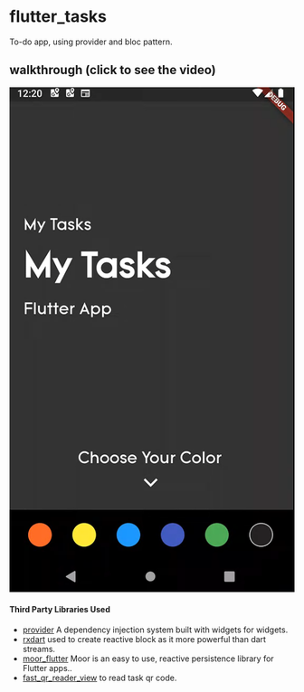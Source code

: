 # flutter_tasks

To-do app, using provider and bloc pattern.

## walkthrough (click to see the video)

[![Demo](art/flutter_tasks_screen_shot.png?raw=true)](art/flutter_tasks_swalk_throw.webm?raw=true)


#### Third Party Libraries Used

  * [provider][1] A dependency injection system built with widgets for widgets.
  * [rxdart][2] used to create reactive block as it more powerful than dart streams.
  * [moor_flutter][3] Moor is an easy to use, reactive persistence library for Flutter apps..
  * [fast_qr_reader_view][4] to read task qr code.

[1]: https://pub.dev/packages/provider
[2]: https://pub.dev/packages/rxdart
[3]: https://pub.dev/packages/moor_flutter
[4]: https://pub.dev/packages/fast_qr_reader_view
